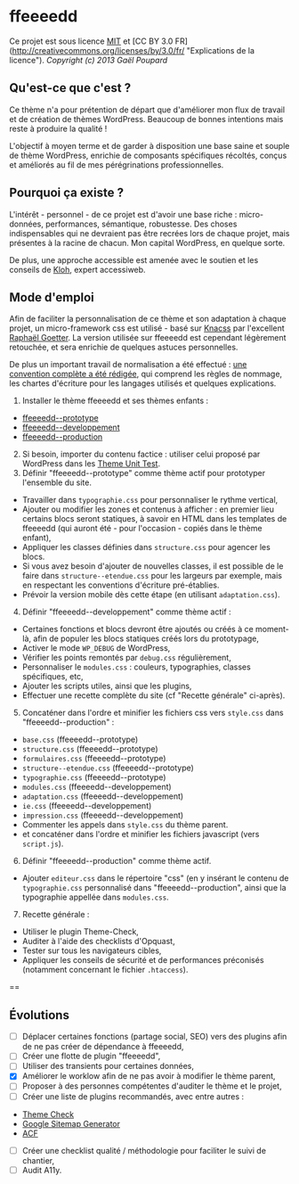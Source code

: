 ffeeeedd
========

Ce projet est sous licence [MIT](http://opensource.org/licenses/MIT "The MIT licence") et [CC BY 3.0 FR] (http://creativecommons.org/licenses/by/3.0/fr/ "Explications de la licence").
*Copyright (c) 2013 Gaël Poupard*

Qu'est-ce que c'est ?
---------------------

Ce thème n'a pour prétention de départ que d'améliorer mon flux de travail et de création de thèmes WordPress. Beaucoup de bonnes intentions mais reste à produire la qualité !

L'objectif à moyen terme et de garder à disposition une base saine et souple de thème WordPress, enrichie de composants spécifiques récoltés, conçus et améliorés au fil de mes pérégrinations professionnelles.

Pourquoi ça existe ?
--------------------

L'intérêt - personnel - de ce projet est d'avoir une base riche : micro-données, performances, sémantique, robustesse. Des choses indispensables qui ne devraient pas être recrées lors de chaque projet, mais présentes à la racine de chacun. Mon capital WordPress, en quelque sorte.

De plus, une approche accessible est amenée avec le soutien et les conseils de [Kloh](http://www.kloh.fr/ "Kloh.fr"), expert accessiweb.

Mode d'emploi
-------------

Afin de faciliter la personnalisation de ce thème et son adaptation à chaque projet, un micro-framework css est utilisé - basé sur [Knacss](http://knacss.com/ "Knaccs.com") par l'excellent [Raphaël Goetter](http://goetter.fr/ "Goetter.fr"). La version utilisée sur ffeeeedd est cependant légèrement retouchée, et sera enrichie de quelques astuces personnelles.

De plus un important travail de normalisation a été effectué : [une convention complète a été rédigée](https://github.com/ffoodd/Convention "La convention sur GitHub"), qui comprend les règles de nommage, les chartes d'écriture pour les langages utilisés et quelques explications.

1. Installer le thème ffeeeedd et ses thèmes enfants :
 * [ffeeeedd--prototype](https://github.com/ffoodd/ffeeeedd--prototype)
 * [ffeeeedd--developpement](https://github.com/ffoodd/ffeeeedd--developpement)
 * [ffeeeedd--production](https://github.com/ffoodd/ffeeeedd--production)
2. Si besoin, importer du contenu factice : utiliser celui proposé par WordPress dans les [Theme Unit Test](http://codex.wordpress.org/Theme_Unit_Test).
3. Définir "ffeeeedd--prototype" comme thème actif pour prototyper l'ensemble du site.
 * Travailler dans `typographie.css` pour personnaliser le rythme vertical,
 * Ajouter ou modifier les zones et contenus à afficher : en premier lieu certains blocs seront statiques, à savoir en HTML dans les templates de ffeeeedd (qui auront été - pour l'occasion - copiés dans le thème enfant),
 * Appliquer les classes définies dans `structure.css` pour agencer les blocs.
 * Si vous avez besoin d'ajouter de nouvelles classes, il est possible de le faire dans `structure--etendue.css` pour les largeurs par exemple, mais en respectant les conventions d'écriture pré-établies.
 * Prévoir la version mobile dès cette étape (en utilisant `adaptation.css`).
4. Définir "ffeeeedd--developpement" comme thème actif :
 * Certaines fonctions et blocs devront être ajoutés ou créés à ce moment-là, afin de populer les blocs statiques créés lors du prototypage,
 * Activer le mode `WP_DEBUG` de WordPress,
 * Vérifier les points remontés par `debug.css` régulièrement,
 * Personnaliser le `modules.css` : couleurs, typographies, classes spécifiques, etc,
 * Ajouter les scripts utiles, ainsi que les plugins,
 * Effectuer une recette complète du site (cf "Recette générale" ci-après).
5. Concaténer dans l'ordre et minifier les fichiers css vers `style.css` dans "ffeeeedd--production" :
 * `base.css` (ffeeeedd--prototype)
 * `structure.css` (ffeeeedd--prototype)
 * `formulaires.css` (ffeeeedd--prototype)
 * `structure--etendue.css` (ffeeeedd--prototype)
 * `typographie.css` (ffeeeedd--prototype)
 * `modules.css` (ffeeeedd--developpement)
 * `adaptation.css` (ffeeeedd--developpement)
 * `ie.css` (ffeeeedd--developpement)
 * `impression.css` (ffeeeedd--developpement)
 * Commenter les appels dans `style.css` du thème parent.
 * et concaténer dans l'ordre et minifier les fichiers javascript (vers `script.js`).
6. Définir "ffeeeedd--production" comme thème actif.
 * Ajouter `editeur.css` dans le répertoire "css" (en y insérant le contenu de `typographie.css` personnalisé dans "ffeeeedd--production", ainsi que la typographie appellée dans `modules.css`.
7. Recette générale :
 * Utiliser le plugin Theme-Check,
 * Auditer à l'aide des checklists d'Opquast,
 * Tester sur tous les navigateurs cibles,
 * Appliquer les conseils de sécurité et de performances préconisés (notamment concernant le fichier `.htaccess`).

==

Évolutions
----------

- [ ] Déplacer certaines fonctions (partage social, SEO) vers des plugins afin de ne pas créer de dépendance à ffeeeedd,
- [ ] Créer une flotte de plugin "ffeeeedd",
- [ ] Utiliser des transients pour certaines données,
- [x] Améliorer le worklow afin de ne pas avoir à modifier le thème parent,
- [ ] Proposer à des personnes compétentes d'auditer le thème et le projet,
- [ ] Créer une liste de plugins recommandés, avec entre autres :
 - [Theme Check](http://wordpress.org/plugins/theme-check/)
 - [Google Sitemap Generator](http://wordpress.org/plugins/google-sitemap-generator/)
 - [ACF](http://www.advancedcustomfields.com/ 'Advanced Custom Fields')
- [ ] Créer une checklist qualité / méthodologie pour faciliter le suivi de chantier,
- [ ] Audit A11y.